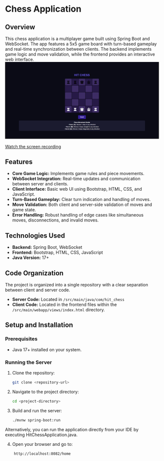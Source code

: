 # Chess Application

## Overview

This chess application is a multiplayer game built using Spring Boot and WebSocket. The app features a 5x5 game board with turn-based gameplay and real-time synchronization between clients. 
The backend implements game logic and move validation, while the frontend provides an interactive web interface.
![Screenshot](Screenshot%202024-08-26%20105011.png)


   [Watch the screen recording](Screen%20Recording%202024-08-26%20110217%(1).mp4)

## Features

- **Core Game Logic:** Implements game rules and piece movements.
- **WebSocket Integration:** Real-time updates and communication between server and clients.
- **Client Interface:** Basic web UI using Bootstrap, HTML, CSS, and JavaScript.
- **Turn-Based Gameplay:** Clear turn indication and handling of moves.
- **Move Validation:** Both client and server-side validation of moves and game state.
- **Error Handling:** Robust handling of edge cases like simultaneous moves, disconnections, and invalid moves.

## Technologies Used

- **Backend:** Spring Boot, WebSocket
- **Frontend:** Bootstrap, HTML, CSS, JavaScript
- **Java Version:** 17+

## Code Organization

The project is organized into a single repository with a clear separation between client and server code.

- **Server Code:** Located in `/src/main/java/com/hit_chess`
- **Client Code:** Located in the frontend files within the `/src/main/webapp/views/index.html` directory.

## Setup and Installation

### Prerequisites

- Java 17+ installed on your system.

### Running the Server

1. Clone the repository:
   ```bash
   git clone <repository-url>

2. Navigate to the project directory:
    ```bash
    cd <project-directory>
3. Build and run the server:
    ```bash
    ./mvnw spring-boot:run
  Alternatively, you can run the application directly from your IDE by executing HitChessApplication.java.

4. Open your browser and go to:
```bash
    http://localhost:8082/home
